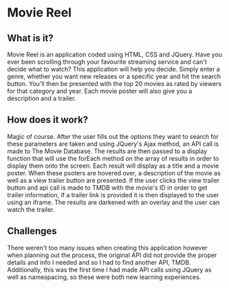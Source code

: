 # Movie Reel

## What is it?
Movie Reel is an application coded using HTML, CSS and JQuery. Have you ever been scrolling through your favourite streaming service and can't decide what to watch? 
This application will help you decide. Simply enter a genre, whether you want new releases or a specific year and hit the search button. You'll then be presented with the top 20 movies
as rated by viewers for that category and year. Each movie poster will also give you a description and a trailer.

## How does it work?
Magic of course. After the user fills out the options they want to search for these parameters are taken and using JQuery's Ajax method, an API call is made to The Movie Database.
The results are then passed to a display function that will use the forEach method on the array of results in order to display them onto the screen. Each result will display as a title and a movie poster.
When these psoters are hovered over, a description of the movie as well as a view trailer button are presented. If the user clicks the view trailer button and api call is made to TMDB
with the movie's ID in order to get trailer information, if a trailer link is provided it is then displayed to the user using an iframe. The results are darkened with an overlay and the user can watch the trailer.


## Challenges
There weren't too many issues when creating this application however when planning out the process, the original API did not provide the proper details and info I needed
and so I had to find another API, TMDB. Additionally, this was the first time I had made API calls using JQuery as well as namespacing, so these were both new learning experiences.
